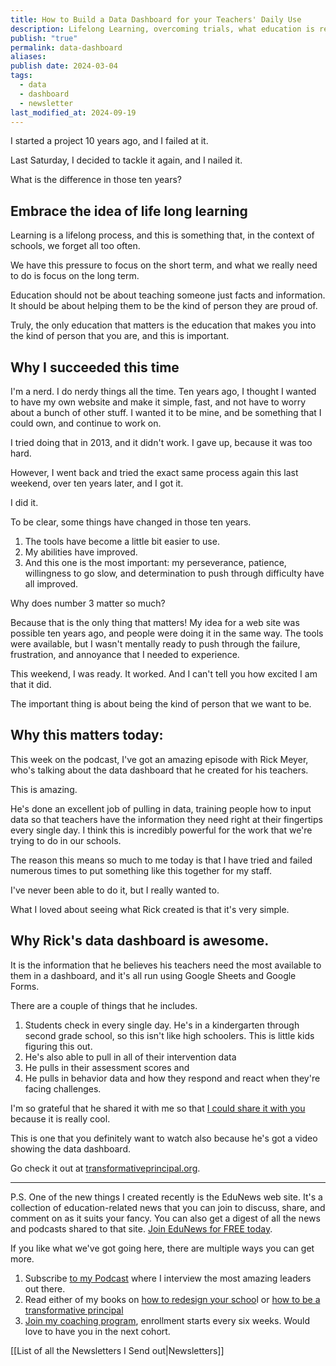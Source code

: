 ```yaml
---
title: How to Build a Data Dashboard for your Teachers' Daily Use
description: Lifelong Learning, overcoming trials, what education is really for, and data dahsboards
publish: "true"
permalink: data-dashboard
aliases: 
publish date: 2024-03-04
tags:
  - data
  - dashboard
  - newsletter
last_modified_at: 2024-09-19
---
```


I started a project 10 years ago, and I failed at it. 

Last Saturday, I decided to tackle it again, and I nailed it. 

What is the difference in those ten years? 

## Embrace the idea of life long learning
Learning is a lifelong process, and this is something that, in the context of schools, we forget all too often. 

We have this pressure to focus on the short term, and what we really need to do is focus on the long term. 

Education should not be about teaching someone just facts and information. It should be about helping them to be the kind of person they are proud of. 

Truly, the only education that matters is the education that makes you into the kind of person that you are, and this is important.

## Why I succeeded this time
I'm a nerd. I do nerdy things all the time. Ten years ago, I thought I wanted to have my own website and make it simple, fast, and not have to worry about a bunch of other stuff. I wanted it to be mine, and be something that I could own, and continue to work on. 

I tried doing that in 2013, and it didn't work. I gave up, because it was too hard. 

However, I went back and tried the exact same process again this last weekend, over ten years later, and I got it. 

I did it. 

To be clear, some things have changed in those ten years. 

1. The tools have become a little bit easier to use. 
2. My abilities have improved. 
3. And this one is the most important: my perseverance, patience, willingness to go slow, and determination to push through difficulty have all improved.

Why does number 3 matter so much? 

Because that is the only thing that matters! My idea for a web site was possible ten years ago, and people were doing it in the same way. The tools were available, but I wasn't mentally ready to push through the failure, frustration, and annoyance that I needed to experience. 

This weekend, I was ready. It worked. And I can't tell you how excited I am that it did. 

The important thing is about being the kind of person that we want to be. 
## Why this matters today:
This week on the podcast, I've got an amazing episode with Rick Meyer, who's talking about the data dashboard that he created for his teachers. 

This is amazing. 

He's done an excellent job of pulling in data, training people how to input data so that teachers have the information they need right at their fingertips every single day. I think this is incredibly powerful for the work that we're trying to do in our schools.

The reason this means so much to me today is that I have tried and failed numerous times to put something like this together for my staff. 

I've never been able to do it, but I really wanted to. 

What I loved about seeing what Rick created is that it's very simple. 
## Why Rick's data dashboard is awesome.
It is the information that he believes his teachers need the most available to them in a dashboard, and it's all run using Google Sheets and Google Forms.

There are a couple of things that he includes. 
1. Students check in every single day. He's in a kindergarten through second grade school, so this isn't like high schoolers. This is little kids figuring this out.
2. He's also able to pull in all of their intervention data 
3. He pulls in their assessment scores and 
4. He pulls in behavior data and how they respond and react when they're facing challenges. 

I'm so grateful that he shared it with me so that [I could share it with you](https://transformativeprincipal.org/s12/588) because it is really cool. 

This is one that you definitely want to watch also because he's got a video showing the data dashboard. 

Go check it out at [transformativeprincipal.org](https://transformativeprincipal.org/s12/588).


---

P.S. One of the new things I created recently is the EduNews web site. It's a collection of education-related news that you can join to discuss, share, and comment on as it suits your fancy. You can also get a digest of all the news and podcasts shared to that site. [Join EduNews for FREE today](https://edune.ws).
  
If you like what we've got going here, there are multiple ways you can get more. 

1. Subscribe [to my Podcast](https://transformativeprincipal.org/subscribe) where I interview the most amazing leaders out there.
2. Read either of my books on [how to redesign your schoo](https://transformative-principal.ck.page/products/school-x-how-principals-can-des)l or [how to be a transformative principal](https://transformative-principal.ck.page/products/how2be)
3. [Join my coaching program](https://jethrojones.com/coach), enrollment starts every six weeks. Would love to have you in the next cohort.

[[List of all the Newsletters I Send out|Newsletters]]
